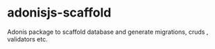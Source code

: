 # adonisjs-scaffold
Adonis package to scaffold database and generate migrations, cruds , validators etc. 
